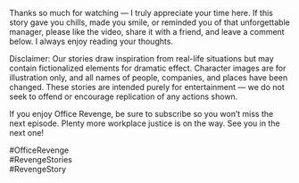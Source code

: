 Thanks so much for watching — I truly appreciate your time here.
If this story gave you chills, made you smile, or reminded you of that unforgettable manager, please like the video, share it with a friend, and leave a comment below. I always enjoy reading your thoughts.

Disclaimer: 
Our stories draw inspiration from real-life situations but may contain fictionalized elements for dramatic effect. Character images are for illustration only, and all names of people, companies, and places have been changed. These stories are intended purely for entertainment — we do not seek to offend or encourage replication of any actions shown.

If you enjoy Office Revenge, be sure to subscribe so you won’t miss the next episode. Plenty more workplace justice is on the way. See you in the next one!

#OfficeRevenge  
#RevengeStories  
#RevengeStory